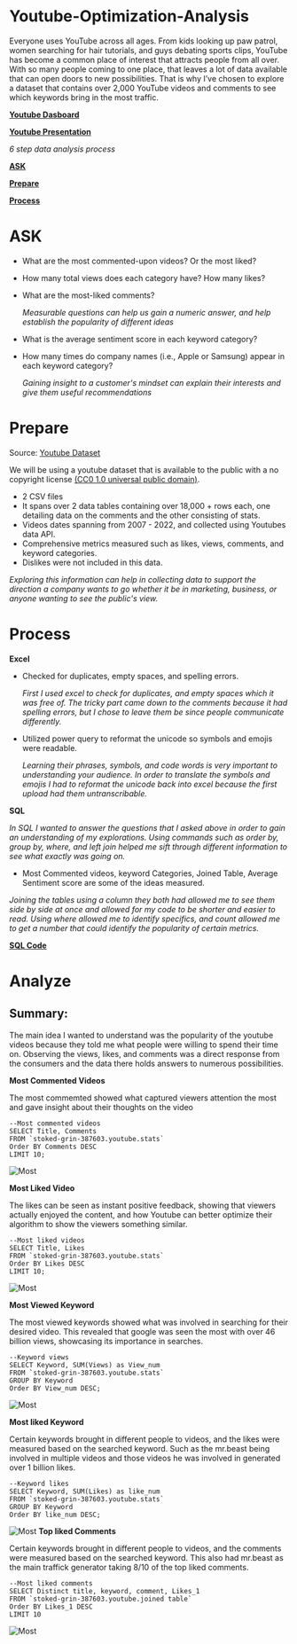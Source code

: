 # Youtube-Optimization-Analysis
Everyone uses YouTube across all ages. From kids looking up paw patrol, women searching for hair tutorials, and guys debating sports clips, YouTube has become a common place of interest that attracts people from all over. With so many people coming to one place, that leaves a lot of data available that can open doors to new possibilities. That is why I’ve chosen to explore a dataset that contains over 2,000 YouTube videos and comments to see which keywords bring in the most traffic. 

**[Youtube Dasboard](https://public.tableau.com/views/YoutubeDashboard_16856611459230/Dashboard1?:language=en-US&:sid=&:display_count=n&:origin=viz_share_link)**

**[Youtube Presentation](https://docs.google.com/presentation/d/1r-9OqrqN_GgzQsvdn8VQfZ5q5uGI5ouv6rjBMO18GHQ/present?slide=id.p1)**

_6 step data analysis process_

**[ASK](https://github.com/Juwan23D/Youtube-Optimization-Analysis?tab=readme-ov-file#ask)**

**[Prepare](https://github.com/Juwan23D/Youtube-Optimization-Analysis?tab=readme-ov-file#prepare)**

**[Process](https://github.com/Juwan23D/Youtube-Optimization-Analysis/tree/main?tab=readme-ov-file#process)**

# ASK
* What are the most commented-upon videos? Or the most liked?
* How many total views does each category have? How many likes?
* What are the most-liked comments?

   _Measurable questions can help us gain a numeric answer, and help establish the popularity of different ideas_

* What is the average sentiment score in each keyword category?
* How many times do company names (i.e., Apple or Samsung) appear in each keyword category?

  _Gaining insight to a customer's mindset can explain their interests and give them useful recommendations_ 

# Prepare

Source: [Youtube Dataset](https://www.kaggle.com/datasets/advaypatil/youtube-statistics)

We will be using a youtube dataset that is available to the public with a no copyright license [(CC0 1.0 universal public domain)](https://creativecommons.org/publicdomain/zero/1.0/). 
* 2 CSV files
* It spans over 2 data tables containing over 18,000 + rows each,  one detailing data on the comments and the other consisting of stats. 
* Videos dates spanning from 2007 - 2022, and collected using Youtubes data API. 
* Comprehensive metrics measured such as likes, views, comments, and keyword categories.
* Dislikes were not included in this data.

_Exploring this information can help in collecting data to support the direction a company wants to go whether it be in marketing, business, or anyone wanting to see the public's view._

# Process

**Excel**

* Checked for duplicates, empty spaces, and spelling errors.

   _First I used excel to check for duplicates, and empty spaces which it was free of. The tricky part came down to the comments because it had spelling errors, but I chose to leave them be since people communicate differently._

* Utilized power query to reformat the unicode so symbols and emojis were readable.

   _Learning their phrases, symbols, and code words is very important to understanding your audience. In order to translate the symbols and emojis I had to reformat the unicode back into excel because the first upload had them untranscribable._

 **SQL**
 
_In SQL I wanted to answer the questions that I asked above in order to gain an understanding of my explorations. Using commands such as order by, group by, where, and left join helped me sift through different information to see what exactly was going on._
  *  Most Commented videos, keyword Categories, Joined Table, Average Sentiment score are some of the ideas measured.

_Joining the tables using a column they both had allowed me to see them side by side at once and allowed for my code to be shorter and easier to read. Using where allowed me to identify specifics, and count allowed me to get a number that could identify the popularity of certain metrics._

**[SQL Code](https://github.com/Juwan23D/Youtube-Optimization-Analysis/blob/main/Youtube%20SQL.sql)**

# Analyze

## Summary:

 The main idea I wanted to understand was the popularity of the youtube videos because they told me what people were willing to spend their time on. Observing the views, likes, and comments was a direct response from the consumers and the data there holds answers to numerous possibilities.

**Most Commented Videos**

The most commemted showed what captured viewers attention the most and gave insight about their thoughts on the video
 ```
--Most commented videos
SELECT Title, Comments
FROM `stoked-grin-387603.youtube.stats`
Order BY Comments DESC
LIMIT 10;
```
![Most](https://github.com/Juwan23D/Youtube-Optimization-Analysis/blob/main/Screenshot_29-4-2024_192814_public.tableau.com.jpeg)

**Most Liked Video**

The likes can be seen as instant positive feedback, showing that viewers actually enjoyed the content, and how Youtube can better optimize their algorithm to show the viewers something similar.
```
--Most liked videos
SELECT Title, Likes
FROM `stoked-grin-387603.youtube.stats`
Order BY Likes DESC
LIMIT 10;
```
![Most](https://github.com/Juwan23D/Youtube-Optimization-Analysis/blob/main/Screenshot_29-4-2024_193110_public.tableau.com.jpeg)

**Most Viewed Keyword**

The most viewed keywords showed what was involved in searching for their desired video. This revealed that google was seen the most with over 46 billion views, showcasing its importance in searches.

```
--Keyword views
SELECT Keyword, SUM(Views) as View_num
FROM `stoked-grin-387603.youtube.stats`
GROUP BY Keyword
Order BY View_num DESC;
```
![Most](https://github.com/Juwan23D/Youtube-Optimization-Analysis/blob/main/Sheet%203%20(1).png)

**Most liked Keyword**

Certain keywords brought in different people to videos, and the likes were measured based on the searched keyword. Such as the mr.beast being involved in multiple videos and those videos he was involved in generated over 1 billion likes.
```
--Keyword likes
SELECT Keyword, SUM(Likes) as like_num
FROM `stoked-grin-387603.youtube.stats`
GROUP BY Keyword
Order BY like_num DESC;
```
![Most](https://github.com/Juwan23D/Youtube-Optimization-Analysis/blob/main/Sheet%204%20(5).png)
**Top liked Comments**

Certain keywords brought in different people to videos, and the comments were measured based on the searched keyword. This also had mr.beast as the main traffick generator taking 8/10 of the top liked comments.

```
--Most liked comments 
SELECT Distinct title, keyword, comment, Likes_1
FROM `stoked-grin-387603.youtube.joined table`
Order BY Likes_1 DESC
LIMIT 10
```
![Most](https://github.com/Juwan23D/Youtube-Optimization-Analysis/blob/main/Screenshot_29-4-2024_19321_public.tableau.com.jpeg)


    


